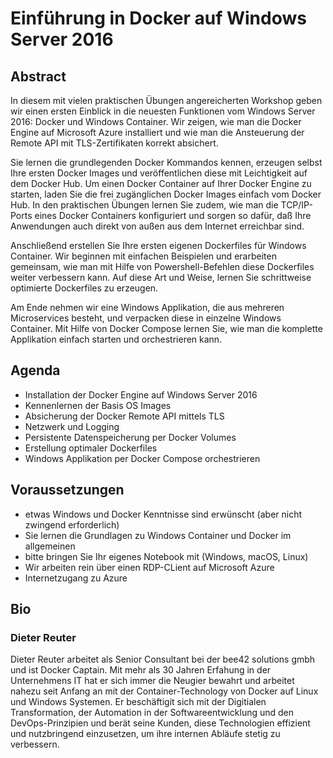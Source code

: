 # Einführung in Docker auf Windows Server 2016

## Abstract

In diesem mit vielen praktischen Übungen angereicherten Workshop geben wir einen ersten Einblick in die neuesten Funktionen vom Windows Server 2016: Docker und Windows Container. Wir zeigen, wie man die Docker Engine auf Microsoft Azure installiert und wie man die Ansteuerung der Remote API mit TLS-Zertifikaten korrekt absichert.

Sie lernen die grundlegenden Docker Kommandos kennen, erzeugen selbst Ihre ersten Docker Images und veröffentlichen diese mit Leichtigkeit auf dem Docker Hub. Um einen Docker Container auf Ihrer Docker Engine zu starten, laden Sie die frei zugänglichen Docker Images einfach vom Docker Hub. In den praktischen Übungen lernen Sie zudem, wie man die TCP/IP-Ports eines Docker Containers konfiguriert und sorgen so dafür, daß Ihre Anwendungen auch direkt von außen aus dem Internet erreichbar sind.

Anschließend erstellen Sie Ihre ersten eigenen Dockerfiles für Windows Container. Wir beginnen mit einfachen Beispielen und erarbeiten gemeinsam, wie man mit Hilfe von Powershell-Befehlen diese Dockerfiles weiter verbessern kann. Auf diese Art und Weise, lernen Sie schrittweise optimierte Dockerfiles zu erzeugen.

Am Ende nehmen wir eine Windows Applikation, die aus mehreren Microservices besteht, und verpacken diese in einzelne Windows Container. Mit Hilfe von Docker Compose lernen Sie, wie man die komplette Applikation einfach starten und orchestrieren kann.

## Agenda

- Installation der Docker Engine auf Windows Server 2016
- Kennenlernen der Basis OS Images
- Absicherung der Docker Remote API mittels TLS
- Netzwerk und Logging
- Persistente Datenspeicherung per Docker Volumes
- Erstellung optimaler Dockerfiles
- Windows Applikation per Docker Compose orchestrieren

## Voraussetzungen

- etwas Windows und Docker Kenntnisse sind erwünscht (aber nicht zwingend erforderlich)
- Sie lernen die Grundlagen zu Windows Container und Docker im allgemeinen
- bitte bringen Sie Ihr eigenes Notebook mit (Windows, macOS, Linux)
- Wir arbeiten rein über einen RDP-CLient auf Microsoft Azure
- Internetzugang zu Azure


## Bio

### Dieter Reuter

Dieter Reuter arbeitet als Senior Consultant bei der bee42 solutions gmbh und ist Docker Captain. Mit mehr als 30 Jahren Erfahung in der Unternehmens IT hat er sich immer die Neugier bewahrt und arbeitet nahezu seit Anfang an mit der Container-Technology von Docker auf Linux und Windows Systemen. Er beschäftigit sich mit der Digitialen Transformation, der Automation in der Softwareentwicklung und den DevOps-Prinzipien und berät seine Kunden, diese Technologien effizient und nutzbringend einzusetzen, um ihre internen Abläufe stetig zu verbessern.

